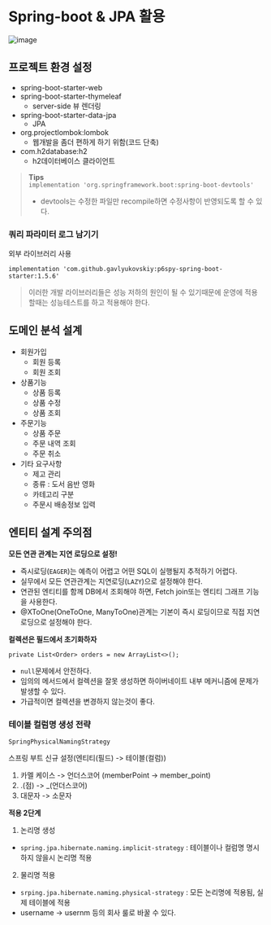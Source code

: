 # Spring-boot & JPA 활용

![image](https://user-images.githubusercontent.com/28651727/150728923-086a8f67-160d-4266-9d27-22b18dc42ce2.png)

## 프로젝트 환경 설정

- spring-boot-starter-web
- spring-boot-starter-thymeleaf
  - server-side 뷰 렌더링
- spring-boot-starter-data-jpa
  - JPA
- org.projectlombok:lombok
  - 웹개발을 좀더 편하게 하기 위함(코드 단축)
- com.h2database:h2 
  - h2데이터베이스 클라이언트


> **Tips**  
> `implementation 'org.springframework.boot:spring-boot-devtools'`
> - devtools는 수정한 파일만 recompile하면 수정사항이 반영되도록 할 수 있다.


### 쿼리 파라미터 로그 남기기

외부 라이브러리 사용
```text
implementation 'com.github.gavlyukovskiy:p6spy-spring-boot-starter:1.5.6'
```

> 이러한 개발 라이브러리들은 성능 저하의 원인이 될 수 있기때문에 운영에 적용할때는 성능테스트를 하고 적용해야 한다.

## 도메인 분석 설계

- 회원가입
  - 회원 등록
  - 회원 조회
- 상품기능
  - 상품 등록
  - 상품 수정
  - 상품 조회
- 주문기능
  - 상품 주문
  - 주문 내역 조회
  - 주문 취소
- 기타 요구사항
  - 제고 관리
  - 종류 : 도서 음반 영화
  - 카테고리 구분
  - 주문시 배송정보 입력

## 엔티티 설계 주의점

**모든 연관 관계는 지연 로딩으로 설정!**
- 즉시로딩(`EAGER`)는 예측이 어렵고 어떤 SQL이 실행될지 추적하기 어렵다.
- 실무에서 모든 연관관계는 지연로딩(`LAZY`)으로 설정해야 한다.
- 연관된 엔티티를 함께 DB에서 조회해야 하면, Fetch join또는 엔티티 그래프 기능을 사용한다.
- @XToOne(OneToOne, ManyToOne)관계는 기본이 즉시 로딩이므로 직접 지연로딩으로 설정해야 한다.

**컬렉션은 필드에서 초기화하자**
```text
private List<Order> orders = new ArrayList<>();
```
- `null`문제에서 안전하다.
- 임의의 메서드에서 컬렉션을 잘못 생성하면 하이버네이트 내부 메커니즘에 문제가 발생할 수 있다.
- 가급적이면 컬렉션을 변경하지 않는것이 좋다.

### 테이블 컬럼명 생성 전략

`SpringPhysicalNamingStrategy`

스프링 부트 신규 설정(엔티티(필드) -> 테이블(컬럼))
1. 카멜 케이스 -> 언더스코어 (memberPoint -> member_point)
2. .(점) -> _(언더스코어)
3. 대문자 -> 소문자

**적용 2단계**
1. 논리명 생성 
- `spring.jpa.hibernate.naming.implicit-strategy` : 테이블이나 컬럼명 명시하지 않을시 논리명 적용
2. 물리명 적용
- `srping.jpa.hibernate.naming.physical-strategy` : 모든 논리명에 적용됨, 실제 테이블에 적용
-  username -> usernm 등의 회사 룰로 바꿀 수 있다.